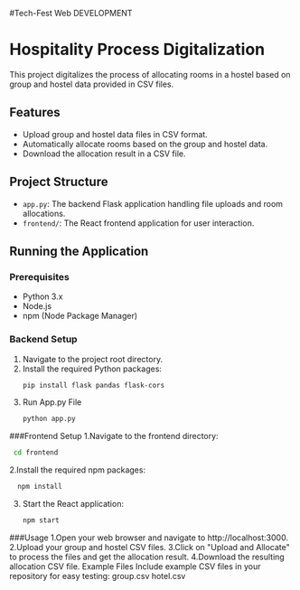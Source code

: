 #Tech-Fest Web DEVELOPMENT
# Hospitality Process Digitalization

This project digitalizes the process of allocating rooms in a hostel based on group and hostel data provided in CSV files.

## Features
- Upload group and hostel data files in CSV format.
- Automatically allocate rooms based on the group and hostel data.
- Download the allocation result in a CSV file.

## Project Structure
- `app.py`: The backend Flask application handling file uploads and room allocations.
- `frontend/`: The React frontend application for user interaction.

## Running the Application

### Prerequisites
- Python 3.x
- Node.js
- npm (Node Package Manager)

### Backend Setup
1. Navigate to the project root directory.
2. Install the required Python packages:
   ```bash
   pip install flask pandas flask-cors

3. Run App.py File
   ```bash
   python app.py
###Frontend Setup
1.Navigate to the frontend directory:
   ```bash
    cd frontend
```
2.Install the required npm packages:
   ```bash
     npm install
```
3. Start the React application:
   ```bash
   npm start

###Usage
1.Open your web browser and navigate to http://localhost:3000.
2.Upload your group and hostel CSV files.
3.Click on "Upload and Allocate" to process the files and get the allocation result.
4.Download the resulting allocation CSV file.
Example Files
Include example CSV files in your repository for easy testing:
group.csv
hotel.csv

